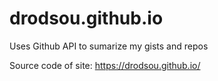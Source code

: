 # drodsou.github.io

Uses Github API to sumarize my gists and repos

Source code of site: https://drodsou.github.io/

